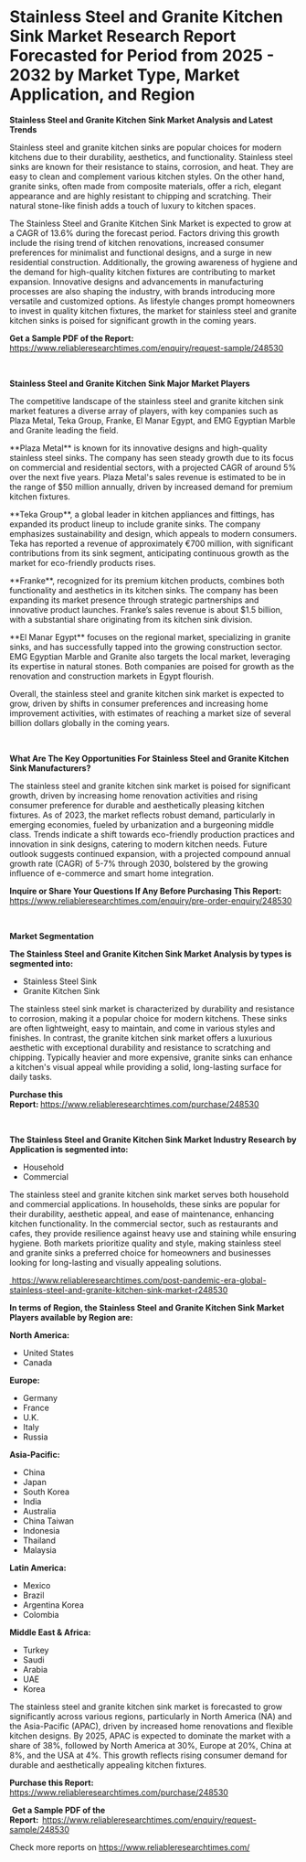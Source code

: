 <p><h1>Stainless Steel and Granite Kitchen Sink Market Research Report Forecasted for Period from 2025 -  2032 by Market Type, Market Application, and Region</h1></p><p><strong>Stainless Steel and Granite Kitchen Sink Market Analysis and Latest Trends</strong></p>
<p><p>Stainless steel and granite kitchen sinks are popular choices for modern kitchens due to their durability, aesthetics, and functionality. Stainless steel sinks are known for their resistance to stains, corrosion, and heat. They are easy to clean and complement various kitchen styles. On the other hand, granite sinks, often made from composite materials, offer a rich, elegant appearance and are highly resistant to chipping and scratching. Their natural stone-like finish adds a touch of luxury to kitchen spaces.</p><p>The Stainless Steel and Granite Kitchen Sink Market is expected to grow at a CAGR of 13.6% during the forecast period. Factors driving this growth include the rising trend of kitchen renovations, increased consumer preferences for minimalist and functional designs, and a surge in new residential construction. Additionally, the growing awareness of hygiene and the demand for high-quality kitchen fixtures are contributing to market expansion. Innovative designs and advancements in manufacturing processes are also shaping the industry, with brands introducing more versatile and customized options. As lifestyle changes prompt homeowners to invest in quality kitchen fixtures, the market for stainless steel and granite kitchen sinks is poised for significant growth in the coming years.</p></p>
<p><strong>Get a Sample PDF of the Report:&nbsp;</strong> <a href="https://www.reliableresearchtimes.com/enquiry/request-sample/248530?utm_campaign=3063&utm_medium=2&utm_source=Github&utm_content=ia&utm_term=30032025&utm_id=stainless-steel-and-granite-kitchen-sink">https://www.reliableresearchtimes.com/enquiry/request-sample/248530</a></p>
<p>&nbsp;</p>
<p><strong>Stainless Steel and Granite Kitchen Sink Major Market Players</strong></p>
<p><p>The competitive landscape of the stainless steel and granite kitchen sink market features a diverse array of players, with key companies such as Plaza Metal, Teka Group, Franke, El Manar Egypt, and EMG Egyptian Marble and Granite leading the field. </p><p>**Plaza Metal** is known for its innovative designs and high-quality stainless steel sinks. The company has seen steady growth due to its focus on commercial and residential sectors, with a projected CAGR of around 5% over the next five years. Plaza Metal's sales revenue is estimated to be in the range of $50 million annually, driven by increased demand for premium kitchen fixtures.</p><p>**Teka Group**, a global leader in kitchen appliances and fittings, has expanded its product lineup to include granite sinks. The company emphasizes sustainability and design, which appeals to modern consumers. Teka has reported a revenue of approximately €700 million, with significant contributions from its sink segment, anticipating continuous growth as the market for eco-friendly products rises.</p><p>**Franke**, recognized for its premium kitchen products, combines both functionality and aesthetics in its kitchen sinks. The company has been expanding its market presence through strategic partnerships and innovative product launches. Franke’s sales revenue is about $1.5 billion, with a substantial share originating from its kitchen sink division.</p><p>**El Manar Egypt** focuses on the regional market, specializing in granite sinks, and has successfully tapped into the growing construction sector. EMG Egyptian Marble and Granite also targets the local market, leveraging its expertise in natural stones. Both companies are poised for growth as the renovation and construction markets in Egypt flourish.</p><p>Overall, the stainless steel and granite kitchen sink market is expected to grow, driven by shifts in consumer preferences and increasing home improvement activities, with estimates of reaching a market size of several billion dollars globally in the coming years.</p></p>
<p>&nbsp;</p>
<p><strong>What Are The Key Opportunities For Stainless Steel and Granite Kitchen Sink Manufacturers?</strong></p>
<p><p>The stainless steel and granite kitchen sink market is poised for significant growth, driven by increasing home renovation activities and rising consumer preference for durable and aesthetically pleasing kitchen fixtures. As of 2023, the market reflects robust demand, particularly in emerging economies, fueled by urbanization and a burgeoning middle class. Trends indicate a shift towards eco-friendly production practices and innovation in sink designs, catering to modern kitchen needs. Future outlook suggests continued expansion, with a projected compound annual growth rate (CAGR) of 5-7% through 2030, bolstered by the growing influence of e-commerce and smart home integration.</p></p>
<p><strong>Inquire or Share Your Questions If Any Before Purchasing This Report:</strong> <a href="https://www.reliableresearchtimes.com/enquiry/pre-order-enquiry/248530?utm_campaign=3063&utm_medium=2&utm_source=Github&utm_content=ia&utm_term=30032025&utm_id=stainless-steel-and-granite-kitchen-sink">https://www.reliableresearchtimes.com/enquiry/pre-order-enquiry/248530</a></p>
<p>&nbsp;</p>
<p><strong>Market Segmentation</strong></p>
<p><strong>The Stainless Steel and Granite Kitchen Sink Market Analysis by types is segmented into:</strong></p>
<p><ul><li>Stainless Steel Sink</li><li>Granite Kitchen Sink</li></ul></p>
<p><p>The stainless steel sink market is characterized by durability and resistance to corrosion, making it a popular choice for modern kitchens. These sinks are often lightweight, easy to maintain, and come in various styles and finishes. In contrast, the granite kitchen sink market offers a luxurious aesthetic with exceptional durability and resistance to scratching and chipping. Typically heavier and more expensive, granite sinks can enhance a kitchen's visual appeal while providing a solid, long-lasting surface for daily tasks.</p></p>
<p><strong>Purchase this Report:&nbsp;</strong><a href="https://www.reliableresearchtimes.com/purchase/248530?utm_campaign=3063&utm_medium=2&utm_source=Github&utm_content=ia&utm_term=30032025&utm_id=stainless-steel-and-granite-kitchen-sink">https://www.reliableresearchtimes.com/purchase/248530</a></p>
<p>&nbsp;</p>
<p><strong>The Stainless Steel and Granite Kitchen Sink Market Industry Research by Application is segmented into:</strong></p>
<p><ul><li>Household</li><li>Commercial</li></ul></p>
<p><p>The stainless steel and granite kitchen sink market serves both household and commercial applications. In households, these sinks are popular for their durability, aesthetic appeal, and ease of maintenance, enhancing kitchen functionality. In the commercial sector, such as restaurants and cafes, they provide resilience against heavy use and staining while ensuring hygiene. Both markets prioritize quality and style, making stainless steel and granite sinks a preferred choice for homeowners and businesses looking for long-lasting and visually appealing solutions.</p></p>
<p><a href="https://www.reliableresearchtimes.com/post-pandemic-era-global-stainless-steel-and-granite-kitchen-sink-market-r248530?utm_campaign=3063&utm_medium=2&utm_source=Github&utm_content=ia&utm_term=30032025&utm_id=stainless-steel-and-granite-kitchen-sink">&nbsp;https://www.reliableresearchtimes.com/post-pandemic-era-global-stainless-steel-and-granite-kitchen-sink-market-r248530</a></p>
<p><strong>In terms of Region, the Stainless Steel and Granite Kitchen Sink Market Players available by Region are:</strong></p>
<p>
    <p> <strong> North America: </strong>
        <ul>
            <li>United States</li>
            <li>Canada</li>
        </ul>
        </p> 
    <p> <strong> Europe: </strong>
        <ul>
            <li>Germany</li>
            <li>France</li>
            <li>U.K.</li>
            <li>Italy</li>
            <li>Russia</li>
        </ul>
        </p> 
    <p> <strong> Asia-Pacific: </strong>
        <ul>
            <li>China</li>
            <li>Japan</li>
            <li>South Korea</li>
            <li>India</li>
            <li>Australia</li>
            <li>China Taiwan</li>
            <li>Indonesia</li>
            <li>Thailand</li>
            <li>Malaysia</li>
        </ul>
        </p> 
    <p> <strong> Latin America: </strong>
        <ul>
            <li>Mexico</li>
            <li>Brazil</li>
            <li>Argentina Korea</li>
            <li>Colombia</li>
        </ul>
        </p> 
    <p> <strong> Middle East & Africa: </strong>
        <ul>
            <li>Turkey</li>
            <li>Saudi</li>
            <li>Arabia</li>
            <li>UAE</li>
            <li>Korea</li>
        </ul>
    </p>
    </p>
<p><p>The stainless steel and granite kitchen sink market is forecasted to grow significantly across various regions, particularly in North America (NA) and the Asia-Pacific (APAC), driven by increased home renovations and flexible kitchen designs. By 2025, APAC is expected to dominate the market with a share of 38%, followed by North America at 30%, Europe at 20%, China at 8%, and the USA at 4%. This growth reflects rising consumer demand for durable and aesthetically appealing kitchen fixtures.</p></p>
<p><strong>Purchase this Report: </strong><a href="https://www.reliableresearchtimes.com/purchase/248530?utm_campaign=3063&utm_medium=2&utm_source=Github&utm_content=ia&utm_term=30032025&utm_id=stainless-steel-and-granite-kitchen-sink">https://www.reliableresearchtimes.com/purchase/248530</a></p>
<p>&nbsp;<strong>Get a Sample PDF of the Report:&nbsp;&nbsp;</strong><a href="https://www.reliableresearchtimes.com/enquiry/request-sample/248530?utm_campaign=3063&utm_medium=2&utm_source=Github&utm_content=ia&utm_term=30032025&utm_id=stainless-steel-and-granite-kitchen-sink">https://www.reliableresearchtimes.com/enquiry/request-sample/248530</a></p>
<p><strong></strong></p>
<p>Check more reports on <a href="https://www.reliableresearchtimes.com/?utm_campaign=3063&utm_medium=2&utm_source=Github&utm_content=ia&utm_term=30032025&utm_id=stainless-steel-and-granite-kitchen-sink">https://www.reliableresearchtimes.com/</a></p>